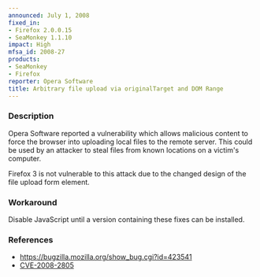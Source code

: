 ```yaml
---
announced: July 1, 2008
fixed_in:
- Firefox 2.0.0.15
- SeaMonkey 1.1.10
impact: High
mfsa_id: 2008-27
products:
- SeaMonkey
- Firefox
reporter: Opera Software
title: Arbitrary file upload via originalTarget and DOM Range
---
```


<h3>Description</h3>

<p>Opera Software reported a vulnerability which allows malicious content to force the browser into uploading local files to the remote server. This could be used by an attacker to steal files from known locations on a victim's computer.</p>

<p>Firefox 3 is not vulnerable to this attack due to the changed
design of the file upload form element.</p>

<h3>Workaround</h3>

<p>Disable JavaScript until a version containing these fixes can be installed.</p>

<h3>References</h3>

<ul>
  <li><a href="https://bugzilla.mozilla.org/show_bug.cgi?id=423541">https://bugzilla.mozilla.org/show_bug.cgi?id=423541</a></li>
  <li><a class="ex-ref" href="http://cve.mitre.org/cgi-bin/cvename.cgi?name=CVE-2008-2805">CVE-2008-2805</a></li>

</ul>



